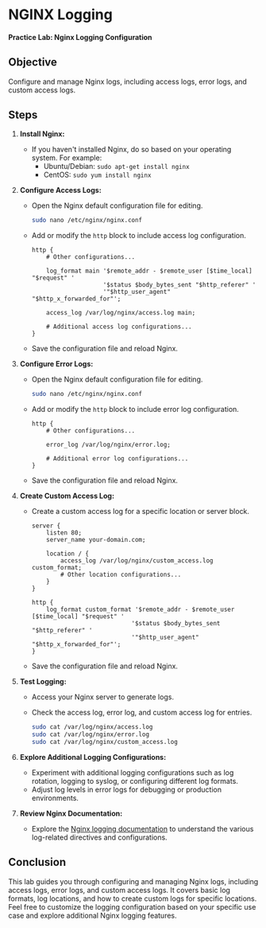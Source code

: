 # NGINX Logging

#### Practice Lab: Nginx Logging Configuration

## Objective

Configure and manage Nginx logs, including access logs, error logs, and custom access logs.

## Steps

1. **Install Nginx:**
   - If you haven't installed Nginx, do so based on your operating system. For example:
     - Ubuntu/Debian: `sudo apt-get install nginx`
     - CentOS: `sudo yum install nginx`

2. **Configure Access Logs:**
   - Open the Nginx default configuration file for editing.

     ```bash
     sudo nano /etc/nginx/nginx.conf
     ```

   - Add or modify the `http` block to include access log configuration.

     ```nginx
     http {
         # Other configurations...

         log_format main '$remote_addr - $remote_user [$time_local] "$request" '
                         '$status $body_bytes_sent "$http_referer" '
                         '"$http_user_agent" "$http_x_forwarded_for"';

         access_log /var/log/nginx/access.log main;

         # Additional access log configurations...
     }
     ```

   - Save the configuration file and reload Nginx.

3. **Configure Error Logs:**
   - Open the Nginx default configuration file for editing.

     ```bash
     sudo nano /etc/nginx/nginx.conf
     ```

   - Add or modify the `http` block to include error log configuration.

     ```nginx
     http {
         # Other configurations...

         error_log /var/log/nginx/error.log;

         # Additional error log configurations...
     }
     ```

   - Save the configuration file and reload Nginx.

4. **Create Custom Access Log:**
   - Create a custom access log for a specific location or server block.

     ```nginx
     server {
         listen 80;
         server_name your-domain.com;

         location / {
             access_log /var/log/nginx/custom_access.log custom_format;
             # Other location configurations...
         }
     }

     http {
         log_format custom_format '$remote_addr - $remote_user [$time_local] "$request" '
                                 '$status $body_bytes_sent "$http_referer" '
                                 '"$http_user_agent" "$http_x_forwarded_for"';
     }
     ```

   - Save the configuration file and reload Nginx.

5. **Test Logging:**
   - Access your Nginx server to generate logs.
   - Check the access log, error log, and custom access log for entries.

     ```bash
     sudo cat /var/log/nginx/access.log
     sudo cat /var/log/nginx/error.log
     sudo cat /var/log/nginx/custom_access.log
     ```

6. **Explore Additional Logging Configurations:**
   - Experiment with additional logging configurations such as log rotation, logging to syslog, or configuring different log formats.
   - Adjust log levels in error logs for debugging or production environments.

7. **Review Nginx Documentation:**
   - Explore the [Nginx logging documentation](http://nginx.org/en/docs/http/ngx_http_log_module.html) to understand the various log-related directives and configurations.

## Conclusion

This lab guides you through configuring and managing Nginx logs, including access logs, error logs, and custom access logs. It covers basic log formats, log locations, and how to create custom logs for specific locations. Feel free to customize the logging configuration based on your specific use case and explore additional Nginx logging features.
